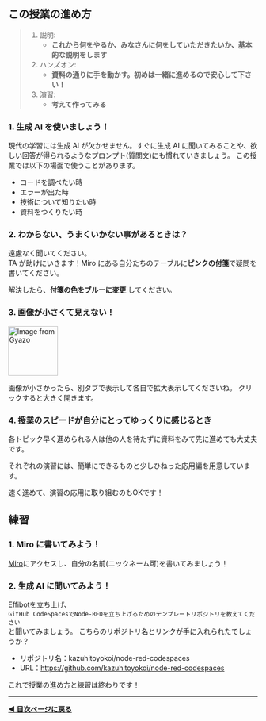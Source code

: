 ## この授業の進め方

> 1. 説明:
>    - **これから何をやるか、みなさんに何をしていただきたいか、基本的な説明をします**
> 2. ハンズオン:
>    - **資料の通りに手を動かす。初めは一緒に進めるので安心して下さい！**
> 3. 演習:
>    - **考えて作ってみる**

### 1. 生成 AI を使いましょう！  
  
現代の学習には生成 AI が欠かせません。すぐに生成 AI に聞いてみることや、欲しい回答が得られるようなプロンプト(質問文)にも慣れていきましょう。
この授業では以下の場面で使うことがあります。  
  - コードを調べたい時
  - エラーが出た時
  - 技術について知りたい時
  - 資料をつくりたい時

### 2. わからない、うまくいかない事があるときは？

遠慮なく聞いてください。  
TA が助けにいきます！Miro にある自分たちのテーブルに**ピンクの付箋**で疑問を書いてください。

解決したら、**付箋の色をブルーに変更** してください。
　　
### 3. 画像が小さくて見えない！
<a href="https://gyazo.com/1f91a73b903896741c8c1f11ac5734a3"><img src="https://i.gyazo.com/1f91a73b903896741c8c1f11ac5734a3.png" alt="Image from Gyazo" width="100"/></a>

画像が小さかったら、別タブで表示して各自で拡大表示してくださいね。
クリックすると大きく開きます。

### 4. 授業のスピードが自分にとってゆっくりに感じるとき

各トピック早く進められる人は他の人を待たずに資料をみて先に進めても大丈夫です。

それぞれの演習には、簡単にできるものと少しひねった応用編を用意しています。

速く進めて、演習の応用に取り組むのもOKです！


## 練習
  
### 1. Miro に書いてみよう！
[Miro](https://miro.com/app/board/uXjVKPW27-k=/)にアクセスし、自分の名前(ニックネーム可)を書いてみましょう！  

### 2. 生成 AI に聞いてみよう！
[Effibot]()を立ち上げ、  
`GitHub CodeSpacesでNode-REDを立ち上げるためのテンプレートリポジトリを教えてください`  
と聞いてみましょう。
こちらのリポジトリ名とリンクが手に入れられたでしょうか？

- リポジトリ名：​kazuhitoyokoi/node-red-codespaces
- URL：​https://github.com/kazuhitoyokoi/node-red-codespaces

これで授業の進め方と練習は終わりです！  

---

**[◀ 目次ページに戻る](../readme.md)**

